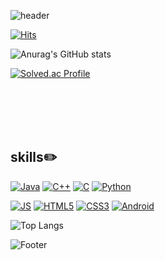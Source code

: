 
<!--
**tokyj515/tokyj515** is a ✨ _special_ ✨ repository because its `README.md` (this file) appears on your GitHub profile.

Here are some ideas to get you started:

- 🔭 I’m currently working on ...
- 🌱 I’m currently learning ...
- 👯 I’m looking to collaborate on ...
- 🤔 I’m looking for help with ...
- 💬 Ask me about ...
- 📫 How to reach me: ...
- 😄 Pronouns: ...
- ⚡ Fun fact: ...
-->

![header](https://capsule-render.vercel.app/api?type=waving&color=fdd9d4&height=180&section=header&fontSize=50&text=🖐🏻YuJin%20Kwon🖐🏻)


[![Hits](https://hits.seeyoufarm.com/api/count/incr/badge.svg?url=https%3A%2F%2Fgithub.com%2Ftokyj515&count_bg=%23E4CEF0&title_bg=%23D1DDF2&icon=&icon_color=%23E8E5E5&title=hits&edge_flat=false)](https://hits.seeyoufarm.com)

  
![Anurag's GitHub stats](https://github-readme-stats.vercel.app/api?username=tokyj515&show_icons=true&theme=dracula&count_private=true)

[![Solved.ac Profile](http://mazassumnida.wtf/api/v2/generate_badge?boj=tokyj515)](https://solved.ac/tokyj515)


<br>
<br>
<br>
<br>

## skills✏️

[![Java](https://img.shields.io/badge/Java-007396?style=flat-square&logo=Java&logoColor=white)](github.com/Joowon0220/TODO-List)
[![C++](https://img.shields.io/badge/C++-00599C?style=flat-square&logo=C++&logoColor=white)](github.com/Joowon0220/TODO-List)
[![C](https://img.shields.io/badge/C-A8B9CC?style=flat-square&logo=C&logoColor=black)](github.com/Joowon0220/TODO-List)
[![Python](https://img.shields.io/badge/Python-3776AB?style=flat-square&logo=Python&logoColor=white)](github.com/Joowon0220/TODO-List)


[![JS](https://img.shields.io/badge/JavaScript-F7DF1E?style=flat-square&logo=JavaScript&logoColor=black)](github.com/Joowon0220/TODO-List)
[![HTML5](https://img.shields.io/badge/HTML5-E34F26?style=flat-square&logo=HTML5&logoColor=white)](github.com/Joowon0220/TODO-List)
[![CSS3](https://img.shields.io/badge/CSS3-1572B6?style=flat-square&logo=CSS3&logoColor=white)](github.com/Joowon0220/TODO-List)
[![Android](https://img.shields.io/badge/Android-3DDC84?style=flat-square&logo=Android&logoColor=black)](github.com/Joowon0220/TODO-List)


![Top Langs](https://github-readme-stats.vercel.app/api/top-langs/?username=tokyj515&layout=compact&theme=swift)









![Footer](https://capsule-render.vercel.app/api?type=waving&color=bacee0&height=200&section=footer)













